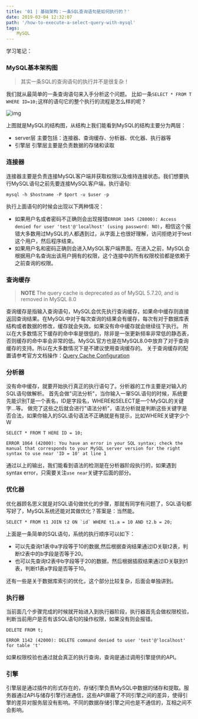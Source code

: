 ```yaml
---
title: '01 | 基础架构：一条SQL查询语句是如何执行的？'
date: 2019-03-04 12:32:07
path: '/how-to-execute-a-select-query-with-mysql'
tags:
    MySQL
---
```


学习笔记：

### MySQL基本架构图

> 其实一条SQL的查询语句的执行并不是很复杂！

我们就从最简单的一条查询语句来入手分析这个问题。
比如一条`SELECT * FROM T WHERE ID=10;`这样的语句它的整个执行的流程是怎么样的呢？

<!--more-->

![img](https://blog-1252574663.cos.ap-shanghai.myqcloud.com/mysql%E7%BB%93%E6%9E%84%E5%9B%BE.png)

上图就是MySQL的结构图，从结构上我们能看到MySQL的结构主要分为两层：

- server层
  主要包括：连接器、查询缓存、分析器、优化器、执行器等
- 引擎层
  引擎层主要是负责数据的存储和读取

### 连接器

连接器主要是负责连接MySQL客户端并获取权限以及维持连接状态。我们想要执行MySQL语句之前先要连接MySQL客户端，执行语句:

```
mysql -h $hostname -P $port -u $user -p
```

执行上面语句的时候会出现以下两种情况：

- 如果用户名或者密码不正确则会出现报错`ERROR 1045 (28000): Access denied for user 'test'@'localhost' (using password: NO)`，相信这个报错大多数用过MySQL的人都遇到过，从字面上也很好理解，访问拒绝对于test这个用户，然后程序结束。
- 如果用户名和密码正确则会进入MySQL客户端界面。在进入之前，MySQL会根据用户名查询出该用户拥有的权限，这个连接中的所有权限校验都是依赖于之前查询的权限。

### 查询缓存

> **NOTE**
> The query cache is deprecated as of MySQL 5.7.20, and is removed in MySQL 8.0

查询缓存是指输入查询语句，MySQL会优先执行查询缓存，如果命中缓存则直接返回查询结果。在MySQL中对于每次查询的结果会有缓存，每次有对于数据库表结构或者数据的修改，缓存就会失效。如果没有命中缓存就会继续往下执行。
所以在大多数情况下缓存的命中率是很低的，除非是一张更新频率非常低的静态表，否则缓存的命中率会非常的低。MySQL官方也是在MySQL8.0中放弃了对于查询缓存的支持。所以在大多数情况下是不建议使用查询缓存的。
关于查询缓存的配置请参考官方文档操作：[Query Cache Configuration](https://dev.mysql.com/doc/refman/5.7/en/query-cache-configuration.html)

### 分析器

没有命中缓存，就要开始执行真正的执行语句了。分析器的工作主要是对输入的SQL语句做解析。
首先会做"词法分析"，当你输入一窜SQL语句的时候，系统要先能识别T是一个表名，ID是字段名，WHERE和SELECT是一个MySQL的关键字...等。
做完了这些之后就会进行"语法分析"，语法分析就是判断这些关键字是否合法，如果你输入的SQL语句语法不正确就是有提示，比如WHERE关键字少个W

```
SELECT * FROM T HERE ID = 10;

ERROR 1064 (42000): You have an error in your SQL syntax; check the manual that corresponds to your MySQL server version for the right syntax to use near 'ID = 10' at line 1
```

通过以上的输出，我们能看到语法的检测是在分析器阶段执行的，如果遇到syntax error，只需要关注`use near`关键字后面的部分。

### 优化器

优化器顾名思义就是对SQL语句做优化的步骤，那就有同学有问题了，SQL语句都写好了，MySQL系统还能对其做优化？答案是：当然能。

```
SELECT * FROM t1 JOIN t2 ON `id` WHERE t1.a = 10 AND t2.b = 20;
```

上面是一条简单的SQL语句，系统的执行顺序可以如下：

- 可以先查询t1表中a字段等于10的数据,然后根据查询结果通过ID关联t2表，判断t2表中的b字段是否等于20。
- 也可以先查询t2表中b字段等于20的数据，然后根据插叙结果通过ID关联到t1表，判断t1表a字段是否等于10。

还有一些是关于数据库索引的优化，这个部分比较复杂，后面会单独讲到。

### 执行器

当前面几个步骤完成的时候就开始进入到执行器阶段，执行器首先会做权限校验，判断当前用户是否有该SQL语句的操作权限，如果没有则会报错。

```
DELETE FROM t;

ERROR 1142 (42000): DELETE command denied to user 'test'@'localhost' for table 't'
```

如果权限校验也通过就会真正的执行查询，查询是通过调用引擎提供的API。

### 引擎

引擎层是通过插件的形式存在的，存储引擎负责MySQL中数据的储存和提取。服务器通过API与储存引擎行进通信，这些API屏蔽了不同引擎之间的差异，使得引擎的差异对服务层没有影响。不同的数据存储引擎之间也是不通信的，互相之间不会影响。